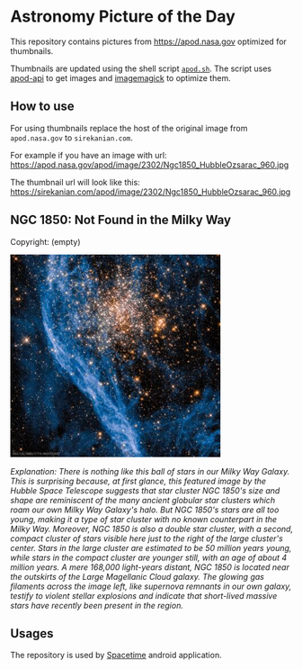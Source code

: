 # Astronomy Picture of the Day

This repository contains pictures from https://apod.nasa.gov optimized for thumbnails.

Thumbnails are updated using the shell script [`apod.sh`](apod.sh). The script
uses [apod-api](https://github.com/nasa/apod-api) to get images and [imagemagick](https://imagemagick.org) to
optimize them.

## How to use

For using thumbnails replace the host of the original image from `apod.nasa.gov` to `sirekanian.com`.

For example if you have an image with url:<br>
https://apod.nasa.gov/apod/image/2302/Ngc1850_HubbleOzsarac_960.jpg

The thumbnail url will look like this:<br>
https://sirekanian.com/apod/image/2302/Ngc1850_HubbleOzsarac_960.jpg

## NGC 1850: Not Found in the Milky Way

Copyright: (empty)

[![the picture of the day][1]][2]

_Explanation: There is nothing like this ball of stars in our Milky Way Galaxy. This is surprising because, at first glance, this featured image by the Hubble Space Telescope suggests that star cluster NGC 1850's size and shape are reminiscent of the many ancient globular star clusters which roam our own Milky Way Galaxy's halo.  But NGC 1850's stars are all too young, making it a type of star cluster with no known counterpart in the Milky Way.  Moreover, NGC 1850 is also a double star cluster, with a second, compact cluster of stars visible here just to the right of the large cluster's center.  Stars in the large cluster are estimated to be 50 million years young, while stars in the compact cluster are younger still, with an age of about 4 million years.  A mere 168,000 light-years distant, NGC 1850 is located near the outskirts of the Large Magellanic Cloud galaxy.  The glowing gas filaments across the image left, like supernova remnants in our own galaxy, testify to violent stellar explosions and indicate that short-lived massive stars have recently been present in the region._

## Usages

The repository is used by [Spacetime][3] android application.

[1]: image/2302/Ngc1850_HubbleOzsarac_960.jpg

[2]: https://apod.nasa.gov/apod/image/2302/Ngc1850_HubbleOzsarac_960.jpg

[3]: https://github.com/sirekanian/spacetime

